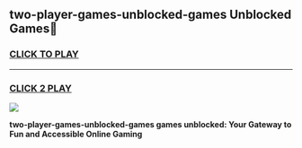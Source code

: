 
## two-player-games-unblocked-games Unblocked Games👋
<h3>
<a href="https://news.freeplayer.one?title=two-player-games-unblocked-games&ref=16F">CLICK TO PLAY</a></h3>
<hr>

<h3>
<a href="https://news.freeplayer.one?title=two-player-games-unblocked-games&ref=16F">CLICK 2 PLAY</a>
  
</h3>

<a href="https://news.freeplayer.one?title=two-player-games-unblocked-games&ref=16F/"><img src="https://clearcache.store/games.png"></a>


**two-player-games-unblocked-games games unblocked: Your Gateway to Fun and Accessible Online Gaming**
